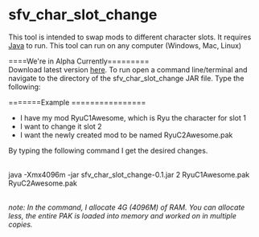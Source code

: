 # sfv_char_slot_change
This tool is intended to swap mods to different character slots.  It requires <a href="https://www.oracle.com/technetwork/java/javase/downloads/jdk13-downloads-5672538.html">Java</a> to run.  This tool can run on any computer (Windows, Mac, Linux)

====We're in Alpha Currently=========<br>
Download latest version <a href="https://drive.google.com/file/d/1lFQ_pHWtRQMV-7NIklR1_-iaaJkt7wtn/view?usp=sharing">here</a>.
To run open a command line/terminal and navigate to the directory of the sfv_char_slot_change JAR file. Type the following:

=======Example ================<br>
<ul>
<li>I have my mod RyuC1Awesome, which is Ryu the character for slot 1</li>
<li>I want to change it slot 2</li>
<li>I want the newly created mod to be named RyuC2Awesome.pak</li>
</ul>
By typing the following command I get the desired changes.<br><br>

java -Xmx4096m -jar sfv_char_slot_change-0.1.jar 2 RyuC1Awesome.pak RyuC2Awesome.pak

<br><i>note: In the command, I allocate 4G (4096M) of RAM.  You can allocate less, the entire PAK is loaded into memory and worked on in multiple copies.</i> 